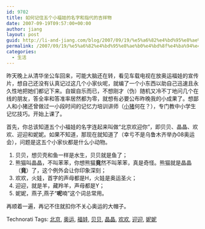 ```yaml
---
id: 9702
title: 如何记住五个小福娃的名字和指代的吉祥物
date: 2007-09-19T09:57:00+00:00
author: jiang
layout: post
guid: http://li-and-jiang.com/blog/2007/09/19/%e5%a6%82%e4%bd%95%e8%ae%b0%e4%bd%8f%e4%ba%94%e4%b8%aa%e5%b0%8f%e7%a6%8f%e5%a8%83%e7%9a%84%e5%90%8d%e5%ad%97%e5%92%8c%e6%8c%87%e4%bb%a3%e7%9a%84%e5%90%89%e7%a5%a5%e7%89%a9/
permalink: /2007/09/19/%e5%a6%82%e4%bd%95%e8%ae%b0%e4%bd%8f%e4%ba%94%e4%b8%aa%e5%b0%8f%e7%a6%8f%e5%a8%83%e7%9a%84%e5%90%8d%e5%ad%97%e5%92%8c%e6%8c%87%e4%bb%a3%e7%9a%84%e5%90%89%e7%a5%a5%e7%89%a9/
categories:
  - 生活
---
```

昨天晚上从清华坐公车回来，可能大脑还在转，看见车载电视在放奥运福娃的宣传片，想自己还没有认真记过这几个小家伙呢，就编了一个小东西以助自己迅速且永久性地把她们都记下来。自娱自乐而已，不想刚才（伪）随机又冷不丁地问几个在线的朋友，答全率和答准率居然都为零，就想有必要公布昨晚我的小成果了。想鄙人和小猪还曾做过一小段时间的记忆力培训讲师（[小猪](http://hongchenxiaozhu.spaces.live.com)何在？），专门教中小学生记忆技巧。开始上课了。 

首先，你总该知道五个小福娃的名字连起来叫做“北京欢迎你”，即贝贝、晶晶、欢欢、迎迎和妮妮。如果不知道，那现在就知道了（幸亏不是乌鲁木齐举办08奥运会），问题是这五个小家伙都是什么小动物。 

  1. 贝贝，想贝壳和鱼一样是水生，贝贝就是鱼了； 
  2. 熊猫叫晶晶，不叫苯苯，你想熊猫**竟**然不叫苯苯，真是奇怪。熊猫就是晶晶（**竟**）了，这个例外会让你印象深刻； 
  3. 欢欢，火娃，首字的声母都是H，火娃是奥运圣火； 
  4. 迎迎，就是羊，藏羚羊，声母都是Y； 
  5. 妮妮，燕子,燕子“**呢**喃”这个词总常用。

再顺着一遍，再记不住就扣你不关心奥运的大帽子。 

<div style="padding-right:0px;display:inline;padding-left:0px;padding-bottom:0px;margin:0px;padding-top:0px">
  Technorati Tags: <a href="http://technorati.com/tags/%e5%8c%97%e4%ba%ac" rel="tag">北京</a>, <a href="http://technorati.com/tags/%e5%a5%a5%e8%bf%90" rel="tag">奥运</a>, <a href="http://technorati.com/tags/%e7%a6%8f%e5%a8%83" rel="tag">福娃</a>, <a href="http://technorati.com/tags/%e8%b4%9d%e8%b4%9d" rel="tag">贝贝</a>, <a href="http://technorati.com/tags/%e6%99%b6%e6%99%b6" rel="tag">晶晶</a>, <a href="http://technorati.com/tags/%e6%ac%a2%e6%ac%a2" rel="tag">欢欢</a>, <a href="http://technorati.com/tags/%e8%bf%8e%e8%bf%8e" rel="tag">迎迎</a>, <a href="http://technorati.com/tags/%e5%a6%ae%e5%a6%ae" rel="tag">妮妮</a>
</div>